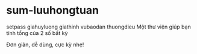 # sum-luuhongtuan
setpass
giahuyluong
giathinh
vubaodan
thuongdieu
Một thư viện giúp bạn tính tổng của 2 số bất kỳ

Đơn giản, dễ dùng, cực kỳ nhẹ!
